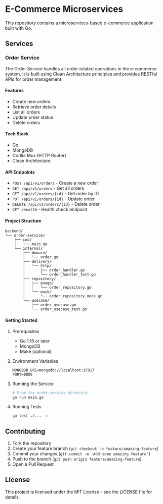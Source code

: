 # E-Commerce Microservices

This repository contains a microservices-based e-commerce application built with Go.

## Services

### Order Service

The Order Service handles all order-related operations in the e-commerce system. It is built using Clean Architecture principles and provides RESTful APIs for order management.

#### Features
- Create new orders
- Retrieve order details
- List all orders
- Update order status
- Delete orders

#### Tech Stack
- Go
- MongoDB
- Gorilla Mux (HTTP Router)
- Clean Architecture

#### API Endpoints
- `POST /api/v1/orders` - Create a new order
- `GET /api/v1/orders` - Get all orders
- `GET /api/v1/orders/{id}` - Get order by ID
- `PUT /api/v1/orders/{id}` - Update order
- `DELETE /api/v1/orders/{id}` - Delete order
- `GET /health` - Health check endpoint

#### Project Structure
```
backend/
└── order-service/
    ├── cmd/
    │   └── main.go
    └── internal/
        ├── domain/
        │   └── order.go
        ├── delivery/
        │   └── http/
        │       ├── order_handler.go
        │       └── order_handler_test.go
        ├── repository/
        │   ├── mongo/
        │   │   └── order_repository.go
        │   └── mock/
        │       └── order_repository_mock.go
        └── usecase/
            ├── order_usecase.go
            └── order_usecase_test.go
```

#### Getting Started

1. Prerequisites
   - Go 1.16 or later
   - MongoDB
   - Make (optional)

2. Environment Variables
   ```
   MONGODB_URI=mongodb://localhost:27017
   PORT=8080
   ```

3. Running the Service
   ```bash
   # From the order-service directory
   go run main.go
   ```

4. Running Tests
   ```bash
   go test ./... -v
   ```

## Contributing
1. Fork the repository
2. Create your feature branch (`git checkout -b feature/amazing-feature`)
3. Commit your changes (`git commit -m 'Add some amazing feature'`)
4. Push to the branch (`git push origin feature/amazing-feature`)
5. Open a Pull Request

## License
This project is licensed under the MIT License - see the LICENSE file for details.
